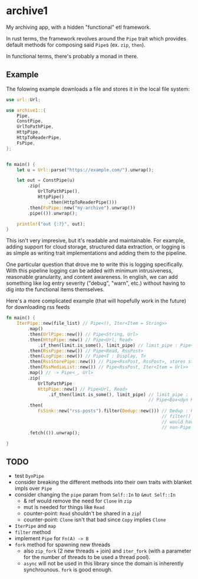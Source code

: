 # archive1

My archiving app, with a hidden "functional" etl framework.

In rust terms, the framework revolves around the `Pipe` trait
which provides default methods for composing said `Pipe`s (ex.
`zip`, `then`).

In functional terms, there's probably a monad in there.

## Example

The folowing example downloads a file and stores
it in the local file system:

```rust
use url::Url;

use archive1::{
    Pipe,
    ConstPipe,
    UrlToPathPipe,
    HttpPipe,
    HttpToReaderPipe,
    FsPipe,
};


fn main() {
    let u = Url::parse("https://example.com/").unwrap();

    let out = ConstPipe(u)
        .zip(
            UrlToPathPipe(),
            HttpPipe()
                .then(HttpToReaderPipe()))
        .then(FsPipe::new("my-archive").unwrap())
        .pipe(()).unwrap();

    println!("out {:?}", out);
}
```

This isn't very impresive, but it's readable and maintainable. For example,
adding support for cloud storage, structured data extraction, or logging
is as simple as writing trait implementations and adding them to the pipeline.

One particular question that drove me to write this is logging specifically.
With this pipeline logging can be added with minimum
intrusiveness, reasonable granularity, and content awareness. In english,
we can add something like log entry severity ("debug", "warn", etc.) without
having to dig into the functional items themselves.


Here's a more complicated example (that will hopefully work in the
future) for downloading rss feeds

```rust
fn main() {
    IterPipe::new(file_list) // Pipe<(), Iter<Item = String>>
        .map()
        .then(UrlPipe::new()) // Pipe<String, Url>
        .then(HttpPipe::new() // Pipe<Url, Read>
            .if_then(limit.is_some(), limit_pipe) // limit_pipe : Pipe<Box<dyn Read>, Box<dyn Read>>
        .then(RssPipe::new()) // Pipe<Read, RssPost>
        .then(LogPipe::new()) // Pipe<T : Display, T>
        .then(RssStorePipe::new()) // Pipe<RssPost, RssPost>, stores structured data in a db
        .then(RssMediaList::new()) // Pipe<RssPost, Iter<Item = Url>>
        .map() // -> Pipe<_, Url>
        .zip(
            UrlToPathPipe
            HttpPipe::new() // Pipe<Url, Read>
                .if_then(limit.is_some(), limit_pipe) // limit_pipe :
                                                      // Pipe<Box<dyn Read>, Box<dyn Read>>
        .then(
            FsSink::new("rss-posts").filter(Dedup::new())) // Dedup : Pipe<Box<dyn Read, dyn Read>
                                                           // filter() consumes self so that Dedup
                                                           // would have access to FsSink (and its
                                                           // non-Pipe methods) to read the fs
        .fetch(()).unwrap();

}
```

## TODO
* test `DynPipe`
* consider breaking the different methods into their own
    traits with blanket impls over `Pipe`
* consider changing the `pipe` param from `Self::In` to `&mut Self::In`
    - & ref would remove the need for `Clone` in `zip`
    - mut is needed for things like `Read`
    - counter-point: `Read` shouldn't be shared in a `zip`!
    - counter-point: `Clone` isn't that bad since `Copy` implies `Clone`
* `IterPipe` and `map`
* `filter` method
* implement `Pipe` for `Fn(A) -> B`
* `fork` method for spawning new threads
    - also `zip_fork` (2 new threads + join) and `iter_fork` (with a
        parameter for the number of threads to be used a thread pool).
    - `async` will not be used in this library since the domain is
        inherently synchrounous. `fork` is good enough.


